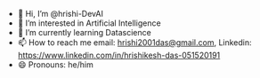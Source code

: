 - 👋 Hi, I’m @hrishi-DevAI
- 👀 I’m interested in Artificial Intelligence
- 🌱 I’m currently learning Datascience
- 📫 How to reach me email: hrishi2001das@gmail.com, Linkedin: https://www.linkedin.com/in/hrishikesh-das-051520191
- 😄 Pronouns: he/him

<!---
hrishi-DevAI/hrishi-DevAI is a ✨ special ✨ repository because its `README.md` (this file) appears on your GitHub profile.
You can click the Preview link to take a look at your changes.
--->

